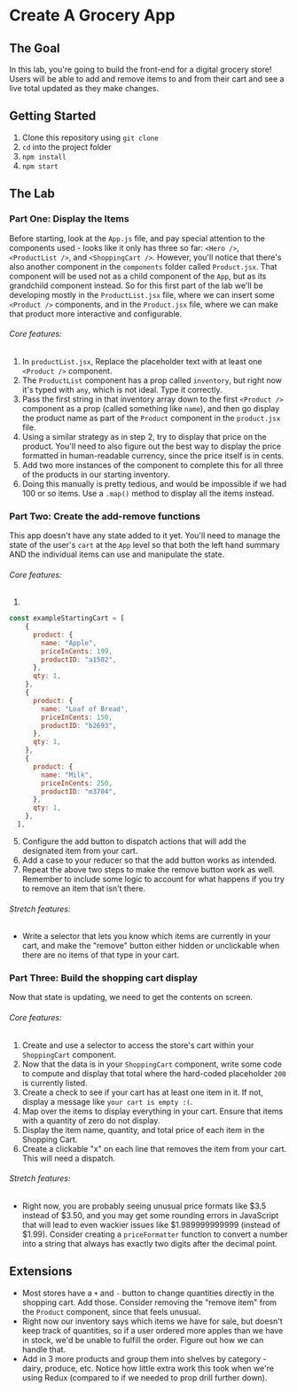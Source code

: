# Create A Grocery App

## The Goal

In this lab, you're going to build the front-end for a digital grocery store! Users will be able to add and remove items to and from their cart and see a live total updated as they make changes.

## Getting Started

1. Clone this repository using `git clone`
2. `cd` into the project folder
3. `npm install`
4. `npm start`

## The Lab

### Part One: Display the Items

Before starting, look at the `App.js` file, and pay special attention to the components used - looks like it only has three so far: `<Hero />`, `<ProductList />`, and `<ShoppingCart />`. However, you'll notice that there's also another component in the `components` folder called `Product.jsx`. That component will be used not as a child component of the `App`, but as its grandchild component instead. So for this first part of the lab we'll be developing mostly in the `ProductList.jsx` file, where we can insert some `<Product />` components, and in the `Product.jsx` file, where we can make that product more interactive and configurable.

###### Core features:

1. In `productList.jsx`, Replace the placeholder text with at least one `<Product />` component.
2. The `ProductList` component has a prop called `inventory`, but right now it's typed with `any`, which is not ideal. Type it correctly.
3. Pass the first string in that inventory array down to the first `<Product />` component as a prop (called something like `name`), and then go display the product name as part of the `Product` component in the `product.jsx` file.
4. Using a similar strategy as in step 2, try to display that price on the product. You'll need to also figure out the best way to display the price formatted in human-readable currency, since the price itself is in cents.
5. Add two more instances of the <Product/> component to complete this for all three of the products in our starting inventory.
6. Doing this manually is pretty tedious, and would be impossible if we had 100 or so items. Use a `.map()` method to display all the items instead.

### Part Two: Create the add-remove functions

This app doesn't have any state added to it yet. You'll need to manage the state of the user's `cart` at the `App` level so that both the left hand summary AND the individual items can use and manipulate the state.

###### Core features:

1.

```js
const exampleStartingCart = [
    {
      product: {
        name: "Apple",
        priceInCents: 199,
        productID: "a1582",
      },
      qty: 1,
    },
    {
      product: {
        name: "Loaf of Bread",
        priceInCents: 150,
        productID: "b2693",
      },
      qty: 1,
    },
    {
      product: {
        name: "Milk",
        priceInCents: 250,
        productID: "m3704",
      },
      qty: 1,
    },
  ],

```

5. Configure the add button to dispatch actions that will add the designated item from your cart.
6. Add a case to your reducer so that the add button works as intended.
7. Repeat the above two steps to make the remove button work as well. Remember to include some logic to account for what happens if you try to remove an item that isn't there.

###### Stretch features:

- Write a selector that lets you know which items are currently in your cart, and make the "remove" button either hidden or unclickable when there are no items of that type in your cart.

### Part Three: Build the shopping cart display

Now that state is updating, we need to get the contents on screen.

###### Core features:

1. Create and use a selector to access the store's cart within your `ShoppingCart` component.
2. Now that the data is in your `ShoppingCart` component, write some code to compute and display that total where the hard-coded placeholder `200` is currently listed.
3. Create a check to see if your cart has at least one item in it. If not, display a message like `your cart is empty :(`.
4. Map over the items to display everything in your cart. Ensure that items with a quantity of zero do not display.
5. Display the item name, quantity, and total price of each item in the Shopping Cart.
6. Create a clickable "x" on each line that removes the item from your cart. This will need a dispatch.

###### Stretch features:

- Right now, you are probably seeing unusual price formats like $3.5 instead of $3.50, and you may get some rounding errors in JavaScript that will lead to even wackier issues like $1.989999999999 (instead of $1.99). Consider creating a `priceFormatter` function to convert a number into a string that always has exactly two digits after the decimal point.

## Extensions

- Most stores have a `+` and `-` button to change quantities directly in the shopping cart. Add those. Consider removing the "remove item" from the `Product` component, since that feels unusual.
- Right now our inventory says which items we have for sale, but doesn't keep track of quantities, so if a user ordered more apples than we have in stock, we'd be unable to fulfill the order. Figure out how we can handle that.
- Add in 3 more products and group them into shelves by category - dairy, produce, etc. Notice how little extra work this took when we're using Redux (compared to if we needed to prop drill further down).
